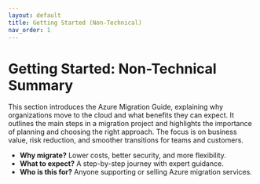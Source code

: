 ```yaml
---
layout: default
title: Getting Started (Non-Technical)
nav_order: 1
---
```


# Getting Started: Non-Technical Summary

This section introduces the Azure Migration Guide, explaining why organizations move to the cloud and what benefits they can expect. It outlines the main steps in a migration project and highlights the importance of planning and choosing the right approach. The focus is on business value, risk reduction, and smoother transitions for teams and customers.

- **Why migrate?** Lower costs, better security, and more flexibility.
- **What to expect?** A step-by-step journey with expert guidance.
- **Who is this for?** Anyone supporting or selling Azure migration services.
